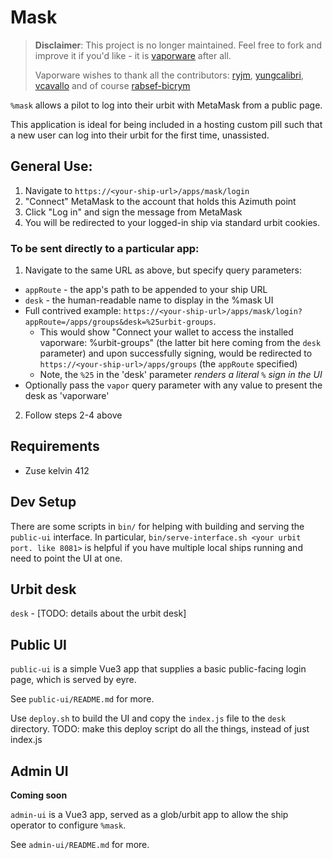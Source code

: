 # Mask

> **Disclaimer**: This project is no longer maintained. Feel free to fork and
improve it if you'd like - it is [vaporware](LICENSE) after all.
>
> Vaporware wishes to thank all the contributors: [ryjm](https://github.com/ryjm), [yungcalibri](https://github.com/yungcalibri), [vcavallo](https://github.com/vcavallo) and of course [rabsef-bicrym](https://github.com/rabsef-bicrym)

`%mask` allows a pilot to log into their urbit with MetaMask from a public
page.

This application is ideal for being included in a hosting custom pill such that a
new user can log into their urbit for the first time, unassisted.

## General Use:

1. Navigate to `https://<your-ship-url>/apps/mask/login`
2. "Connect" MetaMask to the account that holds this Azimuth point
3. Click "Log in" and sign the message from MetaMask
4. You will be redirected to your logged-in ship via standard urbit cookies.

### To be sent directly to a particular app:

1. Navigate to the same URL as above, but specify query parameters:
  - `appRoute` - the app's path to be appended to your ship URL
  - `desk` - the human-readable name to display in the %mask UI
  - Full contrived example:
  `https://<your-ship-url>/apps/mask/login?appRoute=/apps/groups&desk=%25urbit-groups`.
    - This would show "Connect your wallet to access the installed vaporware: %urbit-groups" (the latter bit here coming from the `desk` parameter) and upon successfully signing, would be redirected to `https://<your-ship-url>/apps/groups` (the `appRoute` specified)
    - Note, the `%25` in the 'desk' parameter _renders a literal `%` sign in the UI_
  - Optionally pass the `vapor` query parameter with any value to present the
  desk as 'vaporware'
2. Follow steps 2-4 above

## Requirements

- Zuse kelvin 412

## Dev Setup

There are some scripts in `bin/` for helping with building and serving the
`public-ui` interface. In particular, `bin/serve-interface.sh <your urbit port.
like 8081>` is helpful if you have multiple local ships running and need to
point the UI at one.

## Urbit desk

`desk` - [TODO: details about the urbit desk]

## Public UI

`public-ui` is a simple Vue3 app that supplies a basic public-facing login page,
which is served by eyre.

See `public-ui/README.md` for more.

Use `deploy.sh` to build the UI and copy the `index.js` file to the `desk`
directory. TODO: make this deploy script do all the things, instead of just
index.js

## Admin UI

**Coming soon**

`admin-ui` is a Vue3 app, served as a glob/urbit app to allow the ship operator
to configure `%mask`.

See `admin-ui/README.md` for more.
